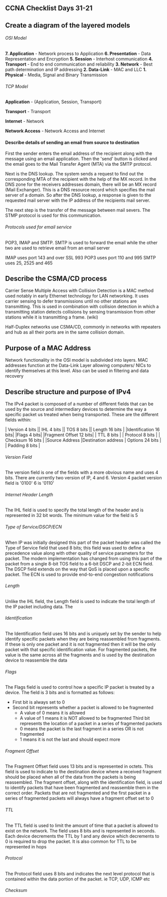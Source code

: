 ## CCNA Checklist Days 31-21 

## Create a diagram of the layered models

###### OSI Model 

**7. Application** - Network process to Application
**6. Presentation** - Data Representation and Encryption
**5. Session** - Interhost communication 
**4. Transport** - End to end communication and reliability
**3. Network** - Best path determination and IP addressing
**2. Data-Link** - MAC and LLC
**1. Physical** - Media, Signal and Binary Transmission 

###### TCP Model 
 
**Application** - (Application, Session, Transport)

**Transport** - Transport

**Internet** - Network 

**Network Access** - Network Access and Internet 

#### Describe details of sending an email from source to destination 

First the sender enters the email address of the recipient along with the message using an email application.
Then the 'send' button is clicked and the email goes to the Mail Transfer Agent (MTA) via the SMTP protocol. 

Next is the DNS lookup. The system sends a request to find out the corresponding MTA of the recipient with the help of the MX record. In the DNS zone for the receivers addresses domain, there will be an MX record (Mail Exchanger). This is a DNS resource record which specifies the mail server of a domain. So after the DNS lookup, a response is given to the requested mail server with the IP address of the recipients mail server.

The next step is the transfer of the message between mail severs. The STMP protocol is used for this communication. 

###### Protocols used for email service

POP3, IMAP and SMTP. SMTP is used to forward the email while the other two are used to retrieve email from an email server

IMAP uses port 143 and over SSL 993
POP3 uses port 110 and 995
SMTP uses 25, 2525 and 465


## Describe the CSMA/CD process

Carrier Sense Multiple Access with Collision Detection is a MAC method used notably in early Ethernet technology for LAN networking. It uses carrier sensing to defer transmissions until no other stations are transmitting. This is used in combination with collision detection in which a transmitting station detects collisions by sensing transmission from other stations while it is transmitting a frame. (wiki)

Half-Duplex networks use CSMA/CD, commonly in networks with repeaters and hub as all their ports are in the same collision domain. 

## Purpose of a MAC Address

Network functionality in the OSI model is subdivided into layers. MAC addresses function at the Data-Link Layer allowing computers/ NICs to identify themselves at this level. Also can be used in filtering and data recovery

## Describe structure and purpose of IPv4

The IPv4 packet is composed of a number of different fields that can be used by the source and intermediary devices to determine the way a specific packet us treated when being transported. These are the different fields within:

| Version 4 bits || IHL 4 bits || TOS 8 bits || Length 16 bits |
|Identification 16 bits| |Flags 4 bits| |Fragment Offset 12 bits|
| TTL 8 bits | | Protocol 8 bits | | Checksum 16 bits |
|Source Address 
|Destination address
| Options 24 bits | | Padding 8 bits |

###### Version Field

The version field is one of the fields with a more obvious name and uses 4 bits. There are currently two version of IP, 4 and 6. Version 4 packet version field is '0100' 6 is '0110'

###### Internet Header Length

The IHL field is used to specify the total length of the header and is represented in 32 bit words. The minimum value for the field is 5

###### Type of Service/DSCP/ECN 

When IP was initially designed this part of the packet header was called the Type of Service field that used 8 bits; this field was used to define a precedence value along with other quality of service parameters for the packet. The modern implementation has changed from using this part of the packet from a single 8-bit TOS field to a 6-bit DSCP and 2-bit ECN field. The DSCP field extends on the way that QoS is placed upon a specific packet. The ECN is used to provide end-to-end congestion notifications

###### Length

Unlike the IHL field, the Length field is used to indicate the total length of the IP packet including data. The

###### Identification

The Identification field uses 16 bits and is uniquely set by the sender to help identify specific packets when they are being reassembled from fragments. If these is only one packet and it is not fragmented then it will be the only packet with that specific identification value. For fragmented packets, the value is the same across all the fragments and is used by the destination device to reassemble the data

###### Flags

The Flags field is used to control how a specific IP packet is treated by a device. The field is 3 bits and is formatted as follows:
- First bit is always set to 0
- Second bit represents whether a packet is allowed to be fragmented
    * A value of 0 means it is allowed 
    * A value of 1 means it is NOT allowed to be fragmented
Third bit represents the location of a packet in a series of fragmented packets
    * 0 means the packet is the last fragment in a series OR is not fragmented
    * 1 means it is not the last and should expect more 

###### Fragment Offset

The Fragment Offset field uses 13 bits and is represented in octets. This field is used to indicate to the destination device where a received fragment should be placed when all of the data from the packets is being reassembled. The fragment offset, along with the identification field, is used to identify packets that have been fragmented and reassemble them in the correct order. Packets that are not fragmented and the first packet in a series of fragmented packets will always have a fragment offset set to 0 

###### TTL 

The TTL field is used to limit the amount of time that a packet is allowed to exist on the network. The field uses 8 bits and is represented in seconds. Each device decrements the TTL by 1 and any device which decrements to 0 is required to drop the packet. It is also common for TTL to be represented in hops

###### Protocol

The Protocol field uses 8 bits and indicates the next level protocol that is contained within the data portion of the packet. ie TCP, UDP, ICMP etc 

###### Checksum 
 
